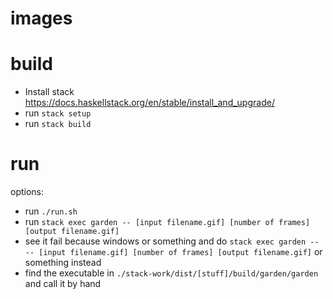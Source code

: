 # images

# build

- Install stack https://docs.haskellstack.org/en/stable/install_and_upgrade/
- run `stack setup`
- run `stack build`

# run

options:

- run `./run.sh`
- run `stack exec garden -- [input filename.gif] [number of frames] [output filename.gif]`
- see it fail because windows or something and do `stack exec garden -- -- [input filename.gif] [number of frames] [output filename.gif]` or something instead
- find the executable in `./stack-work/dist/[stuff]/build/garden/garden` and call it by hand
